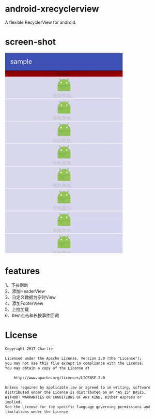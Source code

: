 # android-xrecyclerview
A flexible RecyclerView for android.

# screen-shot
![](snapshot/screenshot.gif)

# features
1、下拉刷新
<br/>
2、添加HeaderView
<br/>
3、自定义数据为空时View
<br/>
4、添加FooterView
<br/>
5、上拉加载
<br/>
6、Item点击和长按事件回调

# License
```
Copyright 2017 Charlie

Licensed under the Apache License, Version 2.0 (the "License");
you may not use this file except in compliance with the License.
You may obtain a copy of the License at

    http://www.apache.org/licenses/LICENSE-2.0

Unless required by applicable law or agreed to in writing, software
distributed under the License is distributed on an "AS IS" BASIS,
WITHOUT WARRANTIES OR CONDITIONS OF ANY KIND, either express or implied.
See the License for the specific language governing permissions and
limitations under the License.
```